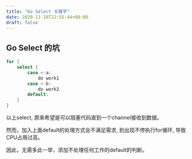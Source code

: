 ```yaml
---
title: "Go Select 关键字"
date: 2020-11-10T22:55:44+08:00
draft: false
---
```


## Go Select 的坑

```Go
for {
    select {
        case <-a:
            do work1
        case <-b:
            do work2
        default:
    }
}
```

以上select, 原来希望是可以阻塞代码直到一个channel接收到数据。

然而，加入上面default的处理方式会不满足需求, 到出现不停执行for循环, 导致CPU占用过高。

因此，无需多此一举，添加不处理任何工作的default的判断。
